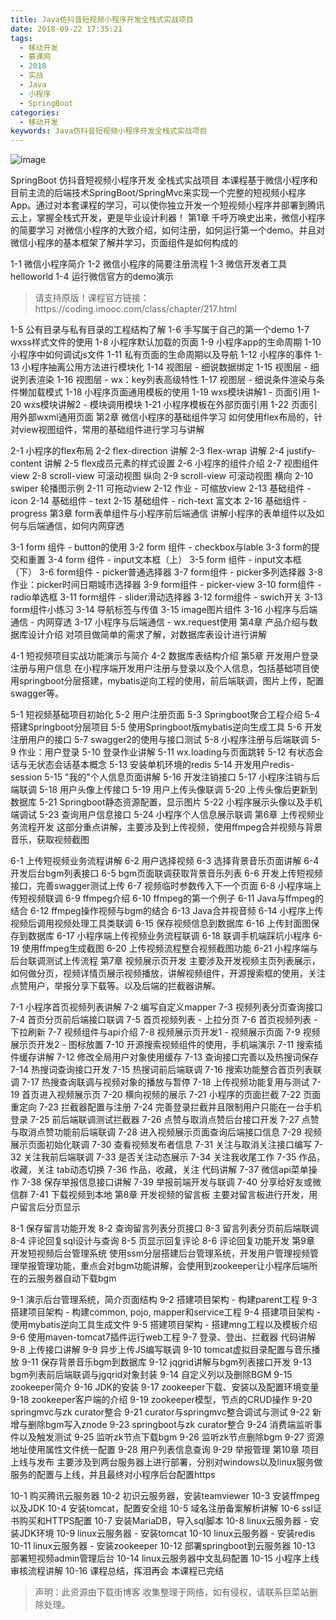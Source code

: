 ```yaml
---
title: Java仿抖音短视频小程序开发全栈式实战项目
date: 2018-09-22 17:35:21
tags:
  - 移动开发
  - 慕课网
  - 2018
  - 实战
  - Java
  - 小程序
  - SpringBoot
categories:
  - 移动开发
keywords: Java仿抖音短视频小程序开发全栈式实战项目
---
```

![image](https://szimg.mukewang.com/5afb8aa900014cc705400300-360-202.jpg)

SpringBoot 仿抖音短视频小程序开发 全栈式实战项目
本课程基于微信小程序和目前主流的后端技术SpringBoot/SpringMvc来实现一个完整的短视频小程序App。通过对本套课程的学习，可以使你独立开发一个短视频小程序并部署到腾讯云上，掌握全栈式开发，更是毕业设计利器！
第1章 千呼万唤史出来，微信小程序的简要学习
对微信小程序的大致介绍，如何注册，如何运行第一个demo。并且对微信小程序的基本框架了解并学习，页面组件是如何构成的

1-1 微信小程序简介
1-2 微信小程序的简要注册流程
1-3 微信开发者工具helloworld
1-4 运行微信官方的demo演示
<!-- more -->
<blockquote class="blockquote-center">
请支持原版！课程官方链接：https://coding.imooc.com/class/chapter/217.html</blockquote>
</blockquote>


1-5 公有目录与私有目录的工程结构了解
1-6 手写属于自己的第一个demo
1-7 wxss样式文件的使用
1-8 小程序默认加载的页面
1-9 小程序app的生命周期
1-10 小程序中如何调试js文件
1-11 私有页面的生命周期以及导航
1-12 小程序的事件
1-13 小程序抽离公用方法进行模块化
1-14 视图层 - 细说数据绑定
1-15 视图层 - 细说列表渲染
1-16 视图层 - wx：key列表高级特性
1-17 视图层 - 细说条件渲染与条件懒加载模式
1-18 小程序页面通用模板的使用
1-19 wxs模块讲解1 - 页面引用
1-20 wxs模块讲解2 - 模块调用模块
1-21 小程序模板在外部页面引用
1-22 页面引用外部wxml通用页面
第2章 微信小程序的基础组件学习
如何使用flex布局的，针对view视图组件，常用的基础组件进行学习与讲解

2-1 小程序的flex布局
2-2 flex-direction 讲解
2-3 flex-wrap 讲解
2-4 justify-content 讲解
2-5 flex成员元素的样式设置
2-6 小程序的组件介绍
2-7 视图组件 view
2-8 scroll-view 可滚动视图 纵向
2-9 scroll-view 可滚动视图 横向
2-10 swiper 轮播图示例
2-11 可拖动view
2-12 作业 - 可缩放view
2-13 基础组件 - icon
2-14 基础组件 - text
2-15 基础组件 - rich-text 富文本
2-16 基础组件 - progress
第3章 form表单组件与小程序前后端通信
讲解小程序的表单组件以及如何与后端通信，如何内网穿透

3-1 form 组件 - button的使用
3-2 form 组件 - checkbox与lable
3-3 form的提交和重置
3-4 form 组件 - input文本框（上）
3-5 form 组件 - input文本框（下）
3-6 form组件 - picker普通选择器
3-7 form组件 - picker多列选择器
3-8 作业：picker时间日期城市选择器
3-9 form组件 - picker-view
3-10 form组件 - radio单选框
3-11 form组件 - slider滑动选择器
3-12 form组件 - swich开关
3-13 form组件小练习
3-14 导航标签与传值
3-15 image图片组件
3-16 小程序与后端通信 - 内网穿透
3-17 小程序与后端通信 - wx.request使用
第4章 产品介绍与数据库设计介绍
对项目做简单的需求了解，对数据库表设计进行讲解

4-1 短视频项目实战功能演示与简介
4-2 数据库表结构介绍
第5章 开发用户登录注册与用户信息
在小程序端开发用户注册与登录以及个人信息，包括基础项目使用springboot分层搭建，mybatis逆向工程的使用，前后端联调，图片上传，配置swagger等。

5-1 短视频基础项目初始化
5-2 用户注册页面
5-3 Springboot聚合工程介绍
5-4 搭建Springboot分层项目
5-5 使用Springboot版mybatis逆向生成工具
5-6 开发注册用户的接口
5-7 swagger2的使用与接口测试
5-8 小程序注册与后端联调
5-9 作业：用户登录
5-10 登录作业讲解
5-11 wx.loading与页面跳转
5-12 有状态会话与无状态会话基本概念
5-13 安装单机环境的redis
5-14 开发用户redis-session
5-15 "我的"个人信息页面讲解
5-16 开发注销接口
5-17 小程序注销与后端联调
5-18 用户头像上传接口
5-19 用户上传头像联调
5-20 上传头像后更新到数据库
5-21 Springboot静态资源配置，显示图片
5-22 小程序展示头像以及手机端调试
5-23 查询用户信息接口
5-24 小程序个人信息展示联调
第6章 上传视频业务流程开发
这部分重点讲解，主要涉及到上传视频，使用ffmpeg合并视频与背景音乐，获取视频截图

6-1 上传短视频业务流程讲解
6-2 用户选择视频
6-3 选择背景音乐页面讲解
6-4 开发后台bgm列表接口
6-5 bgm页面联调获取背景音乐列表
6-6 开发上传短视频接口，完善swagger测试上传
6-7 视频临时参数传入下一个页面
6-8 小程序端上传短视频联调
6-9 ffmpeg介绍
6-10 ffmpeg的第一个例子
6-11 Java与ffmpeg的结合
6-12 ffmpeg操作视频与bgm的结合
6-13 Java合并视音频
6-14 小程序上传视频后调用视频处理工具类联调
6-15 保存视频信息到数据库
6-16 上传封面图保存到数据库
6-17 小程序端上传视频业务流程联调
6-18 联调手机端踩坑小程序
6-19 使用ffmpeg生成截图
6-20 上传视频流程整合视频截图功能
6-21 小程序端与后台联调测试上传流程
第7章 视频展示页开发
主要涉及开发视频主页列表展示，如何做分页，视频详情页展示视频播放，讲解视频组件，开源搜索框的使用，关注点赞用户，举报分享下载等。以及后端的拦截器讲解。

7-1 小程序首页视频列表讲解
7-2 编写自定义mapper
7-3 视频列表分页查询接口
7-4 首页分页前后端接口联调
7-5 首页视频列表 - 上拉分页
7-6 首页视频列表 - 下拉刷新
7-7 视频组件与api介绍
7-8 视频展示页开发1 - 视频展示页面
7-9 视频展示页开发2 - 图标放置
7-10 开源搜索视频组件的使用，手机端演示
7-11 搜索插件缓存讲解
7-12 修改全局用户对象使用缓存
7-13 查询接口完善以及热搜词保存
7-14 热搜词查询接口开发
7-15 热搜词前后端联调
7-16 搜索功能整合首页列表联调
7-17 热搜查询联调与视频对象的播放与暂停
7-18 上传视频功能复用与测试
7-19 首页进入视频展示页
7-20 横向视频的展示
7-21 小程序的页面拦截
7-22 页面重定向
7-23 拦截器配置与注册
7-24 完善登录拦截并且限制用户只能在一台手机登录
7-25 前后端联调测试拦截器
7-26 点赞与取消点赞后台接口开发
7-27 点赞与取消点赞功能前后端联调
7-28 进入视频展示页面查询后端接口信息
7-29 视频展示页面初始化联调
7-30 查看视频发布者信息
7-31 关注与取消关注接口编写
7-32 关注我前后端联调
7-33 是否关注动态展示
7-34 关注我收尾工作
7-35 作品，收藏，关注 tab动态切换
7-36 作品，收藏，关注 代码讲解
7-37 微信api菜单操作
7-38 保存举报信息接口讲解
7-39 举报前端开发与联调
7-40 分享给好友或微信群
7-41 下载视频到本地
第8章 开发视频的留言板
主要对留言板进行开发，用户留言后分页显示

8-1 保存留言功能开发
8-2 查询留言列表分页接口
8-3 留言列表分页前后端联调
8-4 评论回复sql设计与查询
8-5 页显示回复评论
8-6 评论回复功能开发
第9章 开发短视频后台管理系统
使用ssm分层搭建后台管理系统，开发用户管理视频管理举报管理功能，重点会对bgm功能讲解，会使用到zookeeper让小程序后端所在的云服务器自动下载bgm

9-1 演示后台管理系统，简介页面结构
9-2 搭建项目架构 - 构建parent工程
9-3 搭建项目架构 - 构建common, pojo, mapper和service工程
9-4 搭建项目架构 - 使用mybatis逆向工具生成文件
9-5 搭建项目架构 - 搭建mng工程以及模板介绍
9-6 使用maven-tomcat7插件运行web工程
9-7 登录、登出、拦截器 代码讲解
9-8 上传接口讲解
9-9 异步上传JS编写联调
9-10 tomcat虚拟目录配置与音乐播放
9-11 保存背景音乐bgm到数据库
9-12 jqgrid讲解与bgm列表接口开发
9-13 bgm列表前后端联调与jgqrid对象封装
9-14 自定义列以及删除BGM
9-15 zookeeper简介
9-16 JDK的安装
9-17 zookeeper下载、安装以及配置环境变量
9-18 zookeeper客户端的介绍
9-19 zookeeper模型，节点的CRUD操作
9-20 springmvc与zk curator整合
9-21 curator与springmvc整合调试与测试
9-22 新增与删除bgm写入znode
9-23 springboot与zk curator整合
9-24 消费端监听事件以及触发测试
9-25 监听zk节点下载bgm
9-26 监听zk节点删除bgm
9-27 资源地址使用属性文件统一配置
9-28 用户列表信息查询
9-29 举报管理
第10章 项目上线与发布
主要涉及到两台服务器上进行部署，分别对windows以及linux服务做服务的配置与上线，并且最终对小程序后台配置https

10-1 购买腾讯云服务器
10-2 初识云服务器，安装teamviewer
10-3 安装ffmpeg以及JDK
10-4 安装tomcat，配置安全组
10-5 域名注册备案解析讲解
10-6 ssl证书购买和HTTPS配置
10-7 安装MariaDB，导入sql脚本
10-8 linux云服务器 - 安装JDK环境
10-9 linux云服务器 - 安装tomcat
10-10 linux云服务器 - 安装redis
10-11 linux云服务器 - 安装zookeeper
10-12 部署springboot到云服务器
10-13 部署短视频admin管理后台
10-14 linux云服务器中文乱码配置
10-15 小程序上线审核流程讲解
10-16 课程总结，挥泪再会
本课程已完结


<blockquote class="blockquote-center">声明：此资源由下载街博客 收集整理于网络，如有侵权，请联系巨菜站删除处理。</blockquote>

<div id="jspay" sid="9nW1xSp1542" style="display:none">9nW1xSp1542</div>
<script type="text/javascript" src="https://www.fageka.com/j.js"></script>
<script type="text/javascript" src="https://www.fageka.com/f.js" charset="utf-8"></script>
